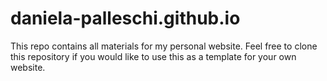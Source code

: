 # daniela-palleschi.github.io

This repo contains all materials for my personal website. Feel free to clone this repository if you would like to use this as a template for your own website.

